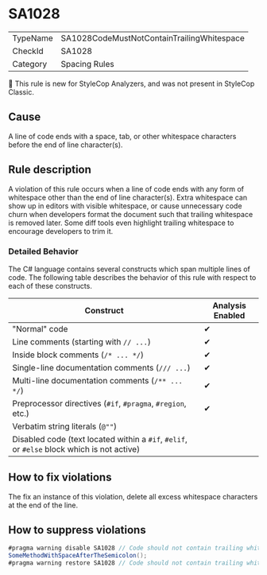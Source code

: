﻿# SA1028

<table>
<tr>
  <td>TypeName</td>
  <td>SA1028CodeMustNotContainTrailingWhitespace</td>
</tr>
<tr>
  <td>CheckId</td>
  <td>SA1028</td>
</tr>
<tr>
  <td>Category</td>
  <td>Spacing Rules</td>
</tr>
</table>

:memo: This rule is new for StyleCop Analyzers, and was not present in StyleCop Classic.

## Cause

A line of code ends with a space, tab, or other whitespace characters before the end of line character(s).

## Rule description

A violation of this rule occurs when a line of code ends with any form of whitespace other than the end of line character(s). Extra whitespace can show up in editors with visible whitespace, or cause unnecessary code churn when developers format the document such that trailing whitespace is removed later. Some diff tools even highlight trailing whitespace to encourage developers to trim it.

### Detailed Behavior

The C# language contains several constructs which span multiple lines of code. The following table describes the behavior of this rule with respect to each of these constructs.

| Construct | Analysis Enabled |
| --- | --- |
| "Normal" code | ✔ |
| Line comments (starting with `// ...`) | ✔ |
| Inside block comments (`/* ... */`) | ✔ |
| Single-line documentation comments (`/// ...`) | ✔ |
| Multi-line documentation comments (`/** ... */`) | ✔ |
| Preprocessor directives (`#if`, `#pragma`, `#region`, etc.) | ✔ |
| Verbatim string literals (`@""`) | |
| Disabled code (text located within a `#if`, `#elif`, or `#else` block which is not active) | |

## How to fix violations

The fix an instance of this violation, delete all excess whitespace characters at the end of the line.

## How to suppress violations

```csharp
#pragma warning disable SA1028 // Code should not contain trailing whitespace
SomeMethodWithSpaceAfterTheSemicolon();    
#pragma warning restore SA1028 // Code should not contain trailing whitespace
```
